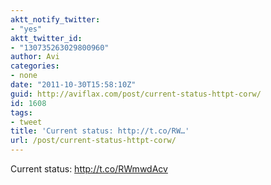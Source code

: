 ```yaml
---
aktt_notify_twitter:
- "yes"
aktt_twitter_id:
- "130735263029800960"
author: Avi
categories:
- none
date: "2011-10-30T15:58:10Z"
guid: http://aviflax.com/post/current-status-httpt-corw/
id: 1608
tags:
- tweet
title: 'Current status: http://t.co/RW…'
url: /post/current-status-httpt-corw/
---
```

Current status: <a href="http://t.co/RWmwdAcv" rel="nofollow">http://t.co/RWmwdAcv</a>